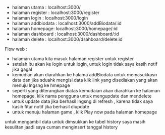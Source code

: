- halaman utama : localhost:3000/
- halaman register : localhost:3000/register
- halaman login : localhost:3000/login
- halaman addbiodata : localhost:3000/addBiodata/:id
- halaman homepage: localhost:3000/homepage/:id
- halaman dashboard : localhost:3000/dashboard/:id
- halaman delete : localhost:3000/dsahboard/delete:id


Flow web : 
- halaman utama kita masuk halaman register untuk register
- setelah itu akan ke login untuk login, untuk login tidak saya kasih notif jika gagal
- kemudian akan diarahkan ke halama addBiodata untuk memasukkasn data dan jika sduahk mengisi data klik link yang disediakan yang akan menuju lngsng ke hmepage
- seperti yang diterangkan diatas kemudaian akan diarahkan ke halaman homepage, klik nama pengguna untuk mengupdate dan mendelete
- untuk update data jika berhasil lngsng di refresh , karena tidak saya kasih fitur notif jika berhasil diupdate
- untuk menuju halaman game , klik Play now pada halaman homepage


untuk mengambil data untuk dimsukkan ke tabel history saya masih kesulitan jaadi saya cuman menginsert tanggal history
